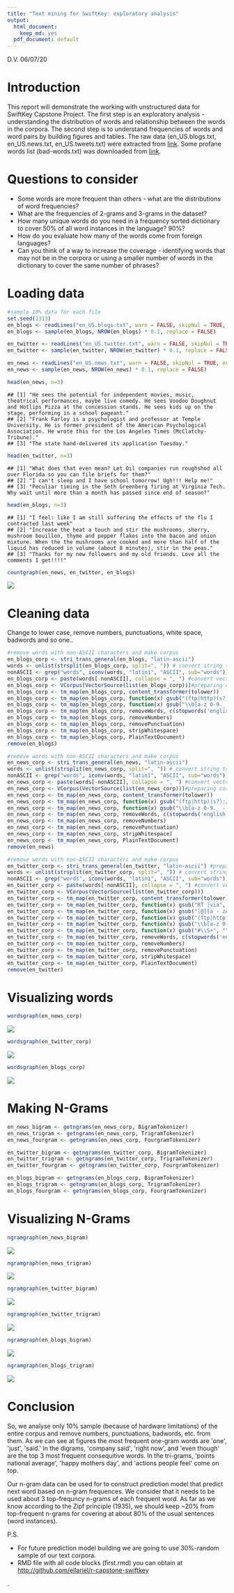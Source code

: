 ```yaml
---
title: "Text mining for SwiftKey: exploratory analysis"
output:
  html_document:
    keep_md: yes
  pdf_document: default
---
```

D.V. 06/07/20

# Introduction

This report will demonstrate the working with unstructured data for SwiftKey Capstone Project.
The first step is an exploratory analysis - understanding the distribution of words and relationship between the words in the corpora.
The second step is to understand frequencies of words and word pairs by building figures and tables.
The raw data (en_US.blogs.txt, en_US.news.txt, en_US.tweets.txt) were extracted from [link](http://d396qusza40orc.cloudfront.net/dsscapstone/dataset/Coursera-SwiftKey.zip).
Some profane words list (bad-words.txt) was downloaded from [link](http://www.freewebheaders.com/download/files/full-list-of-bad-words_text-file_2018_07_30.zip).


# Questions to consider

- Some words are more frequent than others - what are the distributions of word frequencies?
- What are the frequencies of 2-grams and 3-grams in the dataset?
- How many unique words do you need in a frequency sorted dictionary to cover 50% of all word instances in the language? 90%?
- How do you evaluate how many of the words come from foreign languages?
- Can you think of a way to increase the coverage - identifying words that may not be in the corpora or using a smaller number of words in the dictionary to cover the same number of phrases?




# Loading data


```r
#sample 10% data for each file 
set.seed(1313)
en_blogs <- readLines("en_US.blogs.txt", warn = FALSE, skipNul = TRUE, encoding = "UTF-8")
en_blogs <- sample(en_blogs, NROW(en_blogs) * 0.1, replace = FALSE)
```


```r
en_twitter <- readLines("en_US.twitter.txt", warn = FALSE, skipNul = TRUE, encoding = "UTF-8")
en_twitter <- sample(en_twitter, NROW(en_twitter) * 0.1, replace = FALSE)
```


```r
en_news <- readLines("en_US.news.txt", warn = FALSE, skipNul = TRUE, encoding = "UTF-8")
en_news <- sample(en_news, NROW(en_news) * 0.1, replace = FALSE)
```


```r
head(en_news, n=3)
```

```
## [1] "He sees the potential for independent movies, music, theatrical performances, maybe live comedy. He sees Voodoo Doughnut and Hotlips Pizza at the concession stands. He sees kids up on the stage, performing in a school pageant."
## [2] "Frank Farley is a psychologist and professor at Temple University. He is former president of the American Psychological Association. He wrote this for the Los Angeles Times (McClatchy-Tribune)."                                 
## [3] "The state hand-delivered its application Tuesday."
```

```r
head(en_twitter, n=3)
```

```
## [1] "What does that even mean? Let Oil companies run roughshod all over Florida so you can file briefs for them?"                    
## [2] "I can't sleep and I have school tomorrow! Ugh!!! Help me!"                                                                      
## [3] "Peculiar timing in the Seth Greenberg firing at Virginia Tech. Why wait until more than a month has passed since end of season?"
```

```r
head(en_blogs, n=3)
```

```
## [1] "I feel: like I am still suffering the effects of the flu I contracted last week"                                                                                                                                                                                     
## [2] "Increase the heat a touch and stir the mushrooms, sherry, mushroom bouillon, thyme and pepper flakes into the bacon and onion mixture. When the the mushrooms are cooked and more than half of the liquid has reduced in volume (about 8 minutes), stir in the peas."
## [3] "Thanks for my new followers and my old friends. Love all the comments I get!!!!"
```




```r
countgraph(en_news, en_twitter, en_blogs)
```

![](first_files/figure-html/unnamed-chunk-7-1.png)<!-- -->

# Cleaning data
Change to lower case, remove numbers, punctuations, white space, badwords and so one..




```r
#remove words with non-ASCII characters and make corpus
en_blogs_corp <- stri_trans_general(en_blogs, "latin-ascii")
words <- unlist(strsplit(en_blogs_corp, split=", ")) # convert string to vector of words
nonASCII <- grep("words", iconv(words, "latin1", "ASCII", sub="words")) #find indices non-ASCII characters
en_blogs_corp <- paste(words[-nonASCII], collapse = ", ") #convert vector back to string
en_blogs_corp <- VCorpus(VectorSource(list(en_blogs_corp)))#preparing corpus
en_blogs_corp <- tm_map(en_blogs_corp, content_transformer(tolower))
en_blogs_corp <- tm_map(en_blogs_corp, function(x) gsub("(ftp|http)(s?)://.*\\b", "", x))#URL
en_blogs_corp <- tm_map(en_blogs_corp, function(x) gsub("\\b[a-z 0-9._ - ]*[@](.*?)[.]{1,3} \\b", "", x))#mail
en_blogs_corp <- tm_map(en_blogs_corp, removeWords, c(stopwords('english'), badwords))
en_blogs_corp <- tm_map(en_blogs_corp, removeNumbers)
en_blogs_corp <- tm_map(en_blogs_corp, removePunctuation)
en_blogs_corp <- tm_map(en_blogs_corp, stripWhitespace)
en_blogs_corp <- tm_map(en_blogs_corp, PlainTextDocument)
remove(en_blogs)
```



```r
#remove words with non-ASCII characters and make corpus
en_news_corp <- stri_trans_general(en_news, "latin-ascii")
words <- unlist(strsplit(en_news_corp, split=", ")) # convert string to vector of words
nonASCII <- grep("words", iconv(words, "latin1", "ASCII", sub="words")) #find indices non-ASCII characters
en_news_corp <- paste(words[-nonASCII], collapse = ", ") #convert vector back to string
en_news_corp <- VCorpus(VectorSource(list(en_news_corp)))#preparing corpus
en_news_corp <- tm_map(en_news_corp, content_transformer(tolower))
en_news_corp <- tm_map(en_news_corp, function(x) gsub("(ftp|http)(s?)://.*\\b", "", x))#URL
en_news_corp <- tm_map(en_news_corp, function(x) gsub("\\b[a-z 0-9._ - ]*[@](.*?)[.]{1,3} \\b", "", x))#Email
en_news_corp <- tm_map(en_news_corp, removeWords, c(stopwords('english'), badwords))
en_news_corp <- tm_map(en_news_corp, removeNumbers)
en_news_corp <- tm_map(en_news_corp, removePunctuation)
en_news_corp <- tm_map(en_news_corp, stripWhitespace)
en_news_corp <- tm_map(en_news_corp, PlainTextDocument)
remove(en_news)
```



```r
#remove words with non-ASCII characters and make corpus
en_twitter_corp <- stri_trans_general(en_twitter, "latin-ascii") #preparing corpus
words <- unlist(strsplit(en_twitter_corp, split=", ")) # convert string to vector of words
nonASCII <- grep("words", iconv(words, "latin1", "ASCII", sub="words")) #find indices non-ASCII characters
en_twitter_corp <- paste(words[-nonASCII], collapse = ", ") #convert vector back to string
en_twitter_corp <- VCorpus(VectorSource(list(en_twitter_corp)))
en_twitter_corp <- tm_map(en_twitter_corp, content_transformer(tolower))
en_twitter_corp <- tm_map(en_twitter_corp, function(x) gsub("RT |via", "", x))#rem tags
en_twitter_corp <- tm_map(en_twitter_corp, function(x) gsub("[@][a - zA - Z0 - 9_]{1,15}", "", x))#usernames
en_twitter_corp <- tm_map(en_twitter_corp, function(x) gsub("(ftp|http)(s?)://.*\\b", "", x))#URL
en_twitter_corp <- tm_map(en_twitter_corp, function(x) gsub("\\b[a-z 0-9._ - ]*[@](.*?)[.]{1,3} \\b", "", x))#mail
en_twitter_corp <- tm_map(en_twitter_corp, function(x) gsub("#\\S+", "", x))#rem HashTags
en_twitter_corp <- tm_map(en_twitter_corp, removeWords, c(stopwords('english'), badwords))
en_twitter_corp <- tm_map(en_twitter_corp, removeNumbers)
en_twitter_corp <- tm_map(en_twitter_corp, removePunctuation)
en_twitter_corp <- tm_map(en_twitter_corp, stripWhitespace)
en_twitter_corp <- tm_map(en_twitter_corp, PlainTextDocument)
remove(en_twitter)
```



# Visualizing words





```r
wordsgraph(en_news_corp)
```

![](first_files/figure-html/unnamed-chunk-14-1.png)<!-- -->

```r
wordsgraph(en_twitter_corp)
```

![](first_files/figure-html/unnamed-chunk-14-2.png)<!-- -->

```r
wordsgraph(en_blogs_corp)
```

![](first_files/figure-html/unnamed-chunk-14-3.png)<!-- -->


# Making N-Grams








```r
en_news_bigram <- getngrams(en_news_corp, BigramTokenizer)
en_news_trigram <- getngrams(en_news_corp, TrigramTokenizer)
en_news_fourgram <- getngrams(en_news_corp, FourgramTokenizer)

en_twitter_bigram <- getngrams(en_twitter_corp, BigramTokenizer)
en_twitter_trigram <- getngrams(en_twitter_corp, TrigramTokenizer)
en_twitter_fourgram <- getngrams(en_twitter_corp, FourgramTokenizer)

en_blogs_bigram <- getngrams(en_blogs_corp, BigramTokenizer)
en_blogs_trigram <- getngrams(en_blogs_corp, TrigramTokenizer)
en_blogs_fourgram <- getngrams(en_blogs_corp, FourgramTokenizer)
```

# Visualizing N-Grams





```r
ngramgraph(en_news_bigram)
```

![](first_files/figure-html/unnamed-chunk-19-1.png)<!-- -->

```r
ngramgraph(en_news_trigram)
```

![](first_files/figure-html/unnamed-chunk-19-2.png)<!-- -->

```r
ngramgraph(en_twitter_bigram)
```

![](first_files/figure-html/unnamed-chunk-19-3.png)<!-- -->

```r
ngramgraph(en_twitter_trigram)
```

![](first_files/figure-html/unnamed-chunk-19-4.png)<!-- -->

```r
ngramgraph(en_blogs_bigram)
```

![](first_files/figure-html/unnamed-chunk-19-5.png)<!-- -->

```r
ngramgraph(en_blogs_trigram)
```

![](first_files/figure-html/unnamed-chunk-19-6.png)<!-- -->


# Conclusion
So, we analyse only 10% sample (because of hardware limitations) of the entire corpus and remove numbers, punctuations, badwords, etc. from them.
As we can see at figures the most frequent one-gram words are 'one', 'just', 'said.' In the digrams, 'company said', 'right now', and 'even though' are the top 3 most frequent consequitive words. In the tri-grams, 'points national average', 'happy mothers day', and 'actions people feel' come on top.

Our n-gram data can be used for to construct prediction model that predict next word based on n-gram frequences.
We consider that it needs to be used about 3 top-frequncy n-grams of each frequent word.
As far as we know according to the Zipf principle (1935), we should keep ~20% from top-frequent n-grams for covering at about 80% of the usual sentences (word instances). 

P.S.

- For future prediction model building we are going to use 30%-random sample of our text corpora.
- RMD file with all code blocks (first.rmd) you can obtain at http://github.com/ellariel/r-capstone-swiftkey

.
